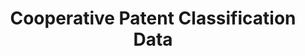 ---
layout: default
bigquery: https://console.cloud.google.com/bigquery?p=patents-public-data&d=cpc&page=dataset
citation: '“Cooperative Patent Classification” by the EPO and USPTO, for public use. '
contributors: EPO, USPTO
cost: None
description: Cooperative Patent Classification Data contains the scheme and definitions
  of the Cooperative Patent Classification system for classifying patent documents.
  The CPC is the result of a partnership between the EPO and the USPTO in their joint
  effort to develop a common, internationally compatible classification system for
  technical documents, in particular patent publications, which will be used by both
  offices in the patent granting process
documentation: https://www.cooperativepatentclassification.org/cpcSchemeAndDefinitions
last_edit: 04/07/2022, 07:10:32
location: https://www.cooperativepatentclassification.org/index
maintained_by: USPTO, EPO
schema_fields:
- child_groups
- date_revised
- synonyms
- parents
- sizeCache
- not_allocatable
- informative_references
- residual_references
- glossary
- ipc_concordant
- level
- symbol
- additional_only
- dateRevised
- limiting_references
- title_part
- applicationReferences
- residualReferences
- status
- titlePart
- titleFull
- children
- breakdownCode
- limitingReferences
- definition
- ipcConcordant
- title_full
- childGroups
- application_references
- informativeReferences
- notAllocatable
- breakdown_code
shortname: cooperative_patent_classification
tags:
- patents
- science
title: Cooperative Patent Classification Data
uuid: 984374a7-16e9-4b35-9445-458daceb01bf
---